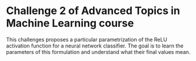 # Challenge 2 of Advanced Topics in Machine Learning course

This challenges proposes a particular parametrization of the ReLU activation function for a neural network classifier. 
The goal is to learn the parameters of this formulation and understand what their final values mean.
